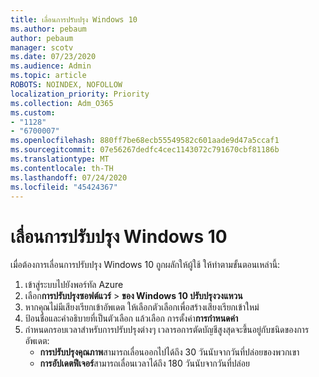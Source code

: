 ```yaml
---
title: เลื่อนการปรับปรุง Windows 10
ms.author: pebaum
author: pebaum
manager: scotv
ms.date: 07/23/2020
ms.audience: Admin
ms.topic: article
ROBOTS: NOINDEX, NOFOLLOW
localization_priority: Priority
ms.collection: Adm_O365
ms.custom:
- "1128"
- "6700007"
ms.openlocfilehash: 880ff7be68ecb55549582c601aade9d47a5ccaf1
ms.sourcegitcommit: 07e56267dedfc4cec1143072c791670cbf81186b
ms.translationtype: MT
ms.contentlocale: th-TH
ms.lasthandoff: 07/24/2020
ms.locfileid: "45424367"
---
```

# <a name="defer-windows-10-updates"></a>เลื่อนการปรับปรุง Windows 10

เมื่อต้องการเลื่อนการปรับปรุง Windows 10 ถูกผลักให้ผู้ใช้ ให้ทําตามขั้นตอนเหล่านี้:

1. เข้าสู่ระบบไปยังพอร์ทัล Azure
2. เลือก**การปรับปรุงซอฟต์แวร์**   >   **ของ Windows 10 ปรับปรุงวงแหวน**
3. หากคุณไม่มีเสียงเรียกเข้าอัพเดต ให้เลือกตัวเลือกเพื่อสร้างเสียงเรียกเข้าใหม่
4. ป้อนชื่อและคําอธิบายที่เป็นตัวเลือก แล้วเลือก การตั้งค่า**การกําหนดค่า**
5. กําหนดกรอบเวลาสําหรับการปรับปรุงต่างๆ เวลารอการตัดบัญชีสูงสุดจะขึ้นอยู่กับชนิดของการอัพเดต:
    - **การปรับปรุงคุณภาพ**สามารถเลื่อนออกไปได้ถึง 30 วันนับจากวันที่ปล่อยของพวกเขา
    - **การอัปเดตฟีเจอร์**สามารถเลื่อนเวลาได้ถึง 180 วันนับจากวันที่ปล่อย
